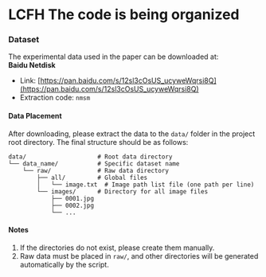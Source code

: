 # LCFH  The code is being organized


### Dataset  
The experimental data used in the paper can be downloaded at:  
**Baidu Netdisk**  
- Link: [https://pan.baidu.com/s/12sl3cOsUS_ucyweWqrsi8Q](https://pan.baidu.com/s/12sl3cOsUS_ucyweWqrsi8Q)  
- Extraction code: `nmsm`  

#### Data Placement  
After downloading, please extract the data to the `data/` folder in the project root directory. The final structure should be as follows:  

```
data/                    # Root data directory  
└── data_name/           # Specific dataset name  
    └── raw/             # Raw data directory  
        ├── all/         # Global files  
        │   └── image.txt  # Image path list file (one path per line)  
        └── images/      # Directory for all image files  
            ├── 0001.jpg  
            ├── 0002.jpg  
            └── ...  
```  

#### Notes  
1. If the directories do not exist, please create them manually.  
2. Raw data must be placed in `raw/`, and other directories will be generated automatically by the script.
